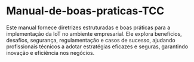 # Manual-de-boas-praticas-TCC
Este manual fornece diretrizes estruturadas e boas práticas para a implementação da IoT no ambiente empresarial. Ele explora benefícios, desafios, segurança, regulamentação e casos de sucesso, ajudando profissionais técnicos a adotar estratégias eficazes e seguras, garantindo inovação e eficiência nos negócios.
